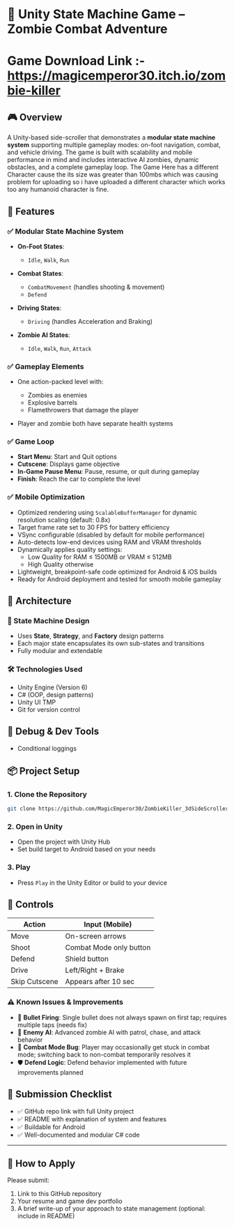 # 🧟 Unity State Machine Game – Zombie Combat Adventure
# Game Download Link :- https://magicemperor30.itch.io/zombie-killer
## 🎮 Overview

A Unity-based side-scroller that demonstrates a **modular state machine system** supporting multiple gameplay modes: on-foot navigation, combat, and vehicle driving. The game is built with scalability and mobile performance in mind and includes interactive AI zombies, dynamic obstacles, and a complete gameplay loop.
The Game Here has a different Character cause the its size was greater than 100mbs which was causing problem for uploading so i have uploaded a different character which works too any humanoid character is fine.
## 🚀 Features

### ✅ Modular State Machine System

* **On-Foot States**:

  * `Idle`, `Walk`, `Run`
* **Combat States**:

  * `CombatMovement` (handles shooting & movement)
  * `Defend`
* **Driving States**:

  * `Driving` (handles Acceleration and Braking)
* **Zombie AI States**:

  * `Idle`, `Walk`, `Run`, `Attack`

### ✅ Gameplay Elements

* One action-packed level with:

  * Zombies as enemies
  * Explosive barrels
  * Flamethrowers that damage the player
* Player and zombie both have separate health systems

### ✅ Game Loop

* **Start Menu**: Start and Quit options
* **Cutscene**: Displays game objective
* **In-Game Pause Menu**: Pause, resume, or quit during gameplay
* **Finish**: Reach the car to complete the level

### ✅ Mobile Optimization

* Optimized rendering using `ScalableBufferManager` for dynamic resolution scaling (default: 0.8x)
* Target frame rate set to 30 FPS for battery efficiency
* VSync configurable (disabled by default for mobile performance)
* Auto-detects low-end devices using RAM and VRAM thresholds
* Dynamically applies quality settings:
  * Low Quality for RAM ≤ 1500MB or VRAM ≤ 512MB
  * High Quality otherwise
* Lightweight, breakpoint-safe code optimized for Android & iOS builds
* Ready for Android deployment and tested for smooth mobile gameplay

## 🧠 Architecture

### 🔁 State Machine Design

* Uses **State**, **Strategy**, and **Factory** design patterns
* Each major state encapsulates its own sub-states and transitions
* Fully modular and extendable

### 🛠 Technologies Used

* Unity Engine (Version 6)
* C# (OOP, design patterns)
* Unity UI TMP
* Git for version control

## 🧪 Debug & Dev Tools

* Conditional loggings

## 📦 Project Setup

### 1. Clone the Repository

```bash
git clone https://github.com/MagicEmperor30/ZombieKiller_3dSideScroller.git
```

### 2. Open in Unity

* Open the project with Unity Hub
* Set build target to Android based on your needs

### 3. Play

* Press `Play` in the Unity Editor or build to your device

## 🎯 Controls

| Action        | Input (Mobile)          |
| ------------- | ----------------------- |
| Move          | On-screen arrows        |
| Shoot         | Combat Mode only button |
| Defend        | Shield button           |
| Drive         | Left/Right + Brake      |
| Skip Cutscene | Appears after 10 sec    |

### ⚠ Known Issues & Improvements

* 🐞 **Bullet Firing**: Single bullet does not always spawn on first tap; requires multiple taps (needs fix)
* 🧠 **Enemy AI**: Advanced zombie AI with patrol, chase, and attack behavior
* 🐞 **Combat Mode Bug**: Player may occasionally get stuck in combat mode; switching back to non-combat temporarily resolves it
* 🛡️ **Defend Logic**: Defend behavior implemented with future improvements planned



## 📎 Submission Checklist

* ✅ GitHub repo link with full Unity project
* ✅ README with explanation of system and features
* ✅ Buildable for Android
* ✅ Well-documented and modular C# code

---

## 📩 How to Apply

Please submit:

1. Link to this GitHub repository
2. Your resume and game dev portfolio
3. A brief write-up of your approach to state management (optional: include in README)
